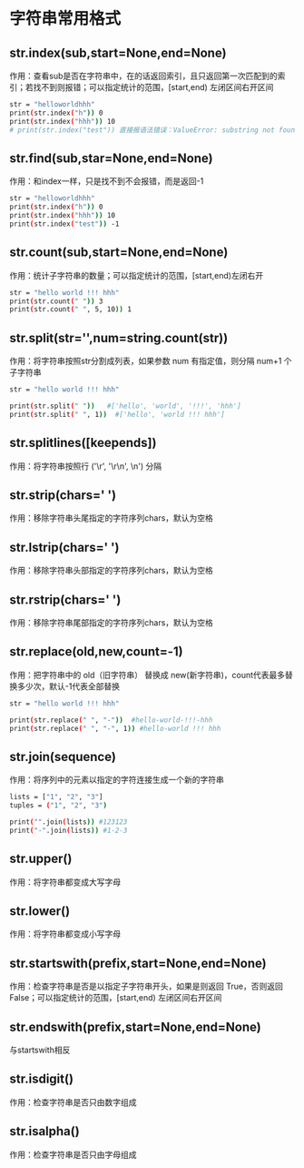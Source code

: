 
# 字符串常用格式

## str.index(sub,start=None,end=None)

作用：查看sub是否在字符串中，在的话返回索引，且只返回第一次匹配到的索引；若找不到则报错；可以指定统计的范围，[start,end) 左闭区间右开区间

```.bash
str = "helloworldhhh" 
print(str.index("h")) 0
print(str.index("hhh")) 10
# print(str.index("test")) 直接报语法错误：ValueError: substring not found
```

## str.find(sub,star=None,end=None)

作用：和index一样，只是找不到不会报错，而是返回-1

```.bash
str = "helloworldhhh"
print(str.index("h")) 0
print(str.index("hhh")) 10 
print(str.index("test")) -1
```

## str.count(sub,start=None,end=None)

作用：统计子字符串的数量；可以指定统计的范围，[start,end)左闭右开

```.bash
str = "hello world !!! hhh"
print(str.count(" ")) 3
print(str.count(" ", 5, 10)) 1
```

## str.split(str='',num=string.count(str))

作用：将字符串按照str分割成列表，如果参数 num 有指定值，则分隔 num+1 个子字符串

```.bash
str = "hello world !!! hhh"

print(str.split(" "))   #['hello', 'world', '!!!', 'hhh']
print(str.split(" ", 1))  #['hello', 'world !!! hhh']
```

## str.splitlines([keepends])

作用：将字符串按照行 ('\r', '\r\n', \n') 分隔


## str.strip(chars=' ')

作用：移除字符串头尾指定的字符序列chars，默认为空格

## str.lstrip(chars=' ')

作用：移除字符串头部指定的字符序列chars，默认为空格

## str.rstrip(chars=' ')

作用：移除字符串尾部指定的字符序列chars，默认为空格

## str.replace(old,new,count=-1)

作用：把字符串中的 old（旧字符串） 替换成 new(新字符串)，count代表最多替换多少次，默认-1代表全部替换

```.bash
str = "hello world !!! hhh"

print(str.replace(" ", "-"))  #hello-world-!!!-hhh 
print(str.replace(" ", "-", 1)) #hello-world !!! hhh
```

## str.join(sequence)

作用：将序列中的元素以指定的字符连接生成一个新的字符串

```.bash
lists = ["1", "2", "3"]
tuples = ("1", "2", "3")

print("".join(lists)) #123123
print("-".join(lists)) #1-2-3
```

## str.upper()

作用：将字符串都变成大写字母

## str.lower()

作用：将字符串都变成小写字母

## str.startswith(prefix,start=None,end=None)

作用：检查字符串是否是以指定子字符串开头，如果是则返回 True，否则返回 False；可以指定统计的范围，[start,end) 左闭区间右开区间

## str.endswith(prefix,start=None,end=None)

与startswith相反

## str.isdigit()

作用：检查字符串是否只由数字组成

## str.isalpha()

作用：检查字符串是否只由字母组成
